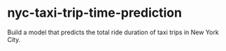 # nyc-taxi-trip-time-prediction
 Build a model that predicts the total ride duration of taxi trips in New York City. 
